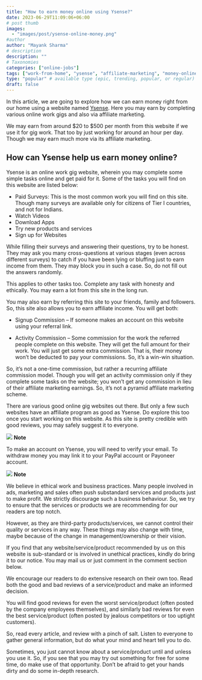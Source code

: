 ```yaml
---
title: "How to earn money online using Ysense?"
date: 2023-06-29T11:09:06+06:00
# post thumb
images:
  - "images/post/ysense-online-money.png"
#author
author: "Mayank Sharma"
# description
description: ""
# Taxonomies
categories: ["online-jobs"]
tags: ["work-from-home", "ysense", "affiliate-marketing", "money-online"]
type: "popular" # available type (epic, trending, popular, or regular)
draft: false
---
```


In this article, we are going to explore how we can earn money right from our home using a website named <a href="https://www.ysense.com/" target="_blank" title="Static" class="mak-link">Ysense</a>. Here you may earn by completing various online work gigs and also via affiliate marketing.

We may earn from around $20 to $500 per month from this website if we use it for gig work. That too by just working for around an hour per day. Though we may earn much more via its affiliate marketing.


## How can Ysense help us earn money online?

Ysense is an online work gig website, wherein you may complete some simple tasks online and get paid for it. Some of the tasks you will find on this website are listed below:

* Paid Surveys: This is the most common work you will find on this site. Though many surveys are available only for citizens of Tier I countries, and not for Indians. 
* Watch Videos
* Download Apps
* Try new products and services 
* Sign up for Websites 

While filling their surveys and answering their questions, try to be honest. They may ask you many cross-questions at various stages (even across different surveys) to catch if you have been lying or bluffing just to earn income from them. They may block you in such a case. So, do not fill out the answers randomly. 

This applies to other tasks too. Complete any task with honesty and ethically. You may earn a lot from this site in the long run. 

You may also earn by referring this site to your friends, family and followers. So, this site also allows you to earn affiliate income. You will get both:

* Signup Commission – If someone makes an account on this website using your referral link.

* Activity Commission – Some commission for the work the referred people complete on this website. They will get the full amount for their work. You will just get some extra commission. That is, their money won’t be deducted to pay your commissions. So, it’s a win-win situation.  

So, it’s not a one-time commission, but rather a recurring affiliate commission model. Though you will get an activity commission only if they complete some tasks on the website; you won’t get any commission in lieu of their affiliate marketing earnings. So, it’s not a pyramid affiliate marketing scheme.

There are various good online gig websites out there. But only a few such websites have an affiliate program as good as Ysense. Do explore this too once you start working on this website. As this site is pretty credible with good reviews, you may safely suggest it to everyone.

<div class="toc-mak">
  <img src="../../../images/pencil.png">
  <b>Note</b><br>

To make an account on Ysense, you will need to verify your email. To withdraw money you may link it to your PayPal account or Payoneer account. 
</div> 

<div class="toc-mak">
  <img src="../../../images/pencil.png">
  <b>Note</b><br>

We believe in ethical work and business practices. Many people involved in ads, marketing and sales often push substandard services and products just to make profit. We strictly discourage such a business behaviour. So, we try to ensure that the services or products we are recommending for our readers are top notch. 

However, as they are third-party products/services, we cannot control their quality or services in any way. These things may also change with time, maybe because of the change in management/ownership or their vision. 

If you find that any website/service/product recommended by us on this website is sub-standard or is involved in unethical practices, kindly do bring it to our notice. You may mail us or just comment in the comment section below. 

We encourage our readers to do extensive research on their own too. Read both the good and bad reviews of a service/product and make an informed decision. 

You will find good reviews for even the worst service/product (often posted by the company employees themselves), and similarly bad reviews for even the best service/product (often posted by jealous competitors or too uptight customers). 

So, read every article, and review with a pinch of salt. Listen to everyone to gather general information, but do what your mind and heart tell you to do. 

Sometimes, you just cannot know about a service/product until and unless you use it. So, if you see that you may try out something for free for some time, do make use of that opportunity. Don’t be afraid to get your hands dirty and do some in-depth research. 
</div> 
